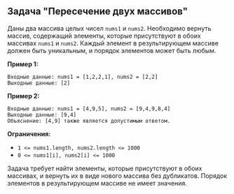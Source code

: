 ## Задача "Пересечение двух массивов"

Даны два массива целых чисел `nums1` и `nums2`. Необходимо вернуть массив, содержащий элементы, которые присутствуют в обоих массивах `nums1` и `nums2`. Каждый элемент в результирующем массиве должен быть уникальным, и порядок элементов может быть любым.

**Пример 1:**
```
Входные данные: nums1 = [1,2,2,1], nums2 = [2,2]
Выходные данные: [2]
```

**Пример 2:**
```
Входные данные: nums1 = [4,9,5], nums2 = [9,4,9,8,4]
Выходные данные: [9,4]
Объяснение: [4,9] также является допустимым ответом.
```

**Ограничения:**
- `1 <= nums1.length, nums2.length <= 1000`
- `0 <= nums1[i], nums2[i] <= 1000`

Задача требует найти элементы, которые присутствуют в обоих массивах, и вернуть их в виде нового массива без дубликатов. Порядок элементов в результирующем массиве не имеет значения.
